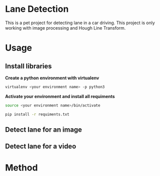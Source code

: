 # Lane Detection 

This is a pet project for detecting lane in a car driving. This project is only working with image processing and Hough Line Transform.

# Usage 

## Install libraries 
**Create a python environment with virtualenv**
```bash
virtualenv <your environment name> -p python3
```

**Activate your environment and install all requiments**

```bash
source <your environment name>/bin/activate
```

```bash
pip install -r requiments.txt
```

## Detect lane for an image 

## Detect lane for a video

# Method

